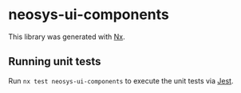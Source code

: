 # neosys-ui-components

This library was generated with [Nx](https://nx.dev).

## Running unit tests

Run `nx test neosys-ui-components` to execute the unit tests via [Jest](https://jestjs.io).
